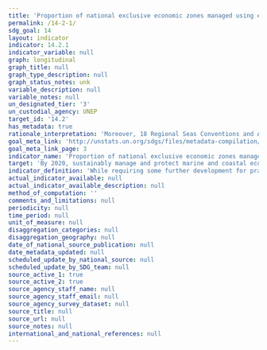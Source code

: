 ```yaml
---
title: 'Proportion of national exclusive economic zones managed using ecosystem-based approaches'
permalink: /14-2-1/
sdg_goal: 14
layout: indicator
indicator: 14.2.1
indicator_variable: null
graph: longitudinal
graph_title: null
graph_type_description: null
graph_status_notes: unk
variable_description: null
variable_notes: null
un_designated_tier: '3'
un_custodial_agency: UNEP
target_id: '14.2'
has_metadata: true
rationale_interpretation: 'Moreover, 18 Regional Seas Conventions and Action Plans are currently working to develop a core set of common indicators to be used across regional seas for routing monitoring and reporting on the status of the marine environment. Several proposed indicators are relevant to 14.2, for example: (a) National ICZM guidelines and enabling legislation adopted; (b) Number of existing national and local coastal and marine plans incorporating climate change adaptation; (c) % national adaptation plans in place; (d) Fisheries measures in place (by-catch limits, area-based closures, recovery plans, capacity reduction measures); (e) Trends in critical habitat extent and condition; (f) Population pressure/urbanization: Length of coastal modification and km2 of coastal reclamation.'
goal_meta_link: 'http://unstats.un.org/sdgs/files/metadata-compilation/Metadata-Goal-14.pdf'
goal_meta_link_page: 3
indicator_name: 'Proportion of national exclusive economic zones managed using ecosystem-based approaches'
target: 'By 2020, sustainably manage and protect marine and coastal ecosystems to avoid significant adverse impacts, including by strengthening their resilience, and take action for their restoration in order to achieve healthy and productive oceans.'
indicator_definition: 'While requiring some further development for practical implementation, the indicator is similar to UNEP indicators to monitor progress on marine and coastal EBM under its biannual programme of work. UNEP, IOC and FAO are available to support countries in operationalizing the indicator. Linkages can be explored with IUCN''s ''Green List'' and the ''Ocean Health Index''. A technical working group to finalise the details could be supported by UNEP, IOC, FAO winter/spring 2016.'
actual_indicator_available: null
actual_indicator_available_description: null
method_of_computation: ''
comments_and_limitations: null
periodicity: null
time_period: null
unit_of_measure: null
disaggregation_categories: null
disaggregation_geography: null
date_of_national_source_publication: null
date_metadata_updated: null
scheduled_update_by_national_source: null
scheduled_update_by_SDG_team: null
source_active_1: true
source_active_2: true
source_agency_staff_name: null
source_agency_staff_email: null
source_agency_survey_dataset: null
source_title: null
source_url: null
source_notes: null
international_and_national_references: null
---
```

